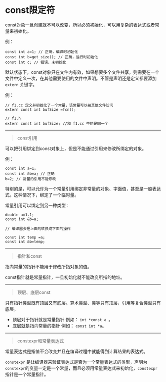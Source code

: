 # const限定符
const对象一旦创建就不可以改变，所以必须初始化，可以用复杂的表达式或者常量来初始化。

例：
    
    const int a=1; // 正确，编译时初始化
    const int b=get_size(); // 正确，运行时初始化
    const int c; // 错误，未初始化

默认状态下，const对象只在文件内有效，如果想要多个文件共享，则需要在一个文件中定义一次，在其他需要使用的文件中声明。不管是声明还是定义都要添加 `extern` 关键字。

例：
    
    // f1.cc 定义并初始化了一个常量，该常量可以被其他文件访问
    extern const int bufSize =fcn();
    
    // f1.h
    extern const int bufSize; //和 f1.cc 中的是同一个

----------

> const引用

可以把引用绑定到const对象上，但是不能通过引用来修改所绑定的对象。

例：

    const int a=1;
    const int &b=a; // 正确
    b=2; // 常量的引用不能修改

特别的是，可以允许为一个常量引用绑定非常量的对象、字面值，甚至是一般表达式。这种情况下，绑定了一个临时量。

常量引用可以绑定到另一种类型：

    double a=1.1;
    const int &b=a;
    
    // 编译器会把上面的转换成下面的操作
    
    const int temp =a;
    const int &b=temp;


----------

> 指针和const

指向常量的指针不能用于修改所指对象的值。

const指针就是常量指针，一旦初始化就不能改变所指的地址。

----------
> 顶层、底层const

只有指针类型既有顶层又有底层。算术类型、类等只有顶层，引用等复合类型只有底层。

- 顶层对于指针就是常量指针 例如： `int *const a `。
- 底层就是指向常量的指针 例如： `const int *a`。



----------
> constexpr和常量表达式

常量表达式是指值不会改变并且在编译过程中就能得到计算结果的表达式。

`constexpr` 是让编译器来验证表达式是否为一个常量表达式的类型，声明为 `constexpr`的变量一定是一个常量，而且必须用常量表达式来初始化，`constexpr`指针是一个常量指针。
